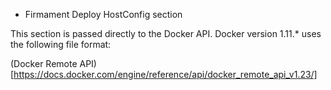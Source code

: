- Firmament Deploy HostConfig section

This section is passed directly to the Docker API.  Docker version 1.11.* uses the following file format:

(Docker Remote API)[https://docs.docker.com/engine/reference/api/docker_remote_api_v1.23/]
